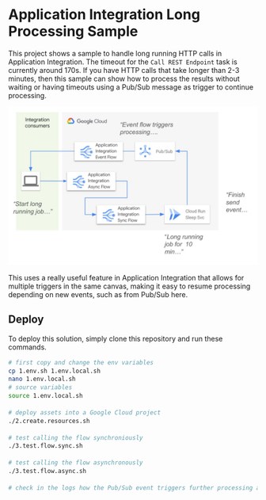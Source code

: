 # Application Integration Long Processing Sample
This project shows a sample to handle long running HTTP calls in Application Integration. The timeout for the `Call REST Endpoint` task is currently around 170s. If you have HTTP calls that take longer than 2-3 minutes, then this sample can show how to process the results without waiting or having timeouts using a Pub/Sub message as trigger to continue processing.

![Architecture](arch1.jpg)

This uses a really useful feature in Application Integration that allows for multiple triggers in the same canvas, making it easy to resume processing depending on new events, such as from Pub/Sub here.

## Deploy
To deploy this solution, simply clone this repository and run these commands.
```sh
# first copy and change the env variables
cp 1.env.sh 1.env.local.sh
nano 1.env.local.sh
# source variables
source 1.env.local.sh

# deploy assets into a Google Cloud project
./2.create.resources.sh

# test calling the flow synchroniously
./3.test.flow.sync.sh

# test calling the flow asynchronously
./3.test.flow.async.sh

# check in the logs how the Pub/Sub event triggers further processing after 5 minutes
```
